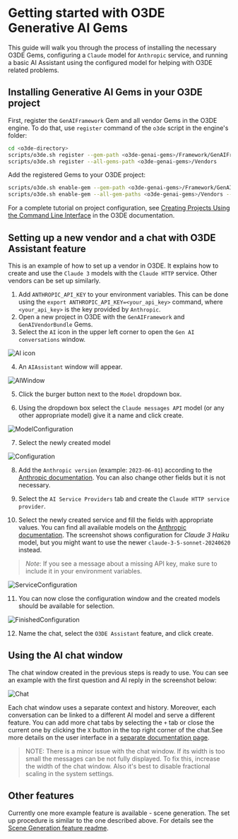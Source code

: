# Getting started with O3DE Generative AI Gems

This guide will walk you through the process of installing the necessary O3DE Gems, configuring a `Claude` model for `Anthropic` service, and running a basic AI Assistant using the configured model for helping with O3DE related problems.

## Installing Generative AI Gems in your O3DE project

First, register the `GenAIFramework` Gem and all vendor Gems in the O3DE engine. To do that, use `register` command of the `o3de` script in the engine's folder:
```bash
cd <o3de-directory>
scripts/o3de.sh register --gem-path <o3de-genai-gems>/Framework/GenAIFramework
scripts/o3de.sh register --all-gems-path <o3de-genai-gems>/Vendors
```
Add the registered Gems to your O3DE project:
```bash
scripts/o3de.sh enable-gem --gem-path <o3de-genai-gems>/Framework/GenAIFramework --project-name <project name>
scripts/o3de.sh enable-gem --all-gem-paths <o3de-genai-gems>/Vendors --project-name <project name>
```

For a complete tutorial on project configuration, see [Creating Projects Using the Command Line Interface](https://o3de.org/docs/welcome-guide/create/creating-projects-using-cli/) in the O3DE documentation.

## Setting up a new vendor and a chat with O3DE Assistant feature

This is an example of how to set up a vendor in O3DE. It explains how to create and use the `Claude 3` models with the `Claude HTTP` service. Other vendors can be set up similarly.
1. Add `ANTHROPIC_API_KEY` to your environment variables. This can be done using the `export ANTHROPIC_API_KEY=<your_api_key>` command, where `<your_api_key>` is the key provided by `Anthropic`.
2. Open a new project in O3DE with the `GenAIFramework` and `GenAIVendorBundle` Gems.
3. Select the `AI` icon in the upper left corner to open the `Gen AI conversations` window.

![AI icon](./images/frameworkIcon.png)

4. An `AIAssistant` window will appear.

![AIWindow](./images/chatCreation.png)

5. Click the burger button next to the `Model` dropdown box.

6. Using the dropdown box select the `Claude messages API` model (or any other appropriate model) give it a name and click create.

![ModelConfiguration](./images/modelConfiguration.png)

7. Select the newly created model

![Configuration](./images/configuration.png)

8. Add the `Anthropic version` (example: `2023-06-01`) according to the [Anthropic documentation](https://docs.anthropic.com/en/api/messages). You can also change other fields but it is not necessary.

9.  Select the `AI Service Providers` tab and create the `Claude HTTP service provider`.

10.  Select the newly created service and fill the fields with appropriate values. You can find all available models on the [Anthropic documentation](https://docs.anthropic.com/en/docs/about-claude/models). The screenshot shows configuration for _Claude 3 Haiku_ model, but you might want to use the newer `claude-3-5-sonnet-20240620` instead.
> _Note_: If you see a message about a missing API key, make sure to include it in your environment variables.

![ServiceConfiguration](./images/provider.png)

11.  You can now close the configuration window and the created models should be available for selection.

![FinishedConfiguration](./images/finishedConfiguration.png)

12.  Name the chat, select the `O3DE Assistant` feature, and click create.

## Using the AI chat window

The chat window created in the previous steps is ready to use. You can see an example with the first question and AI reply in the screenshot below:

![Chat](./images/chat.png)

Each chat window uses a separate context and history. Moreover, each conversation can be linked to a different AI model and serve a different feature. You can add more chat tabs by selecting the `+` tab or close the current one by clicking the `X` button in the top right corner of the chat.See more details on the user interface in a [separate documentation page](./ui.md).

> NOTE: There is a minor issue with the chat window. If its width is too small the messages can be not fully displayed. To fix this, increase the width of the chat window. Also it's best to disable fractional scaling in the system settings.

## Other features

Currently one more example feature is available - scene generation. The set up procedure is similar to the one described above. For details see the [Scene Generation feature readme](../Framework/GenAIFramework/Editor/Scripts/scene_generation/README.md).